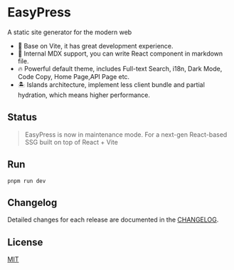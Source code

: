 # EasyPress
A static site generator for the modern web
* 🚀 Base on Vite, it has great development experience.
* 📝 Internal MDX support, you can write React component in markdown file.
* 🔥 Powerful default theme, includes Full-text Search, i18n, Dark Mode, Code Copy, Home Page,API Page etc.
* 🏝️ Islands architecture, implement less client bundle and partial hydration, which means higher performance.

## Status 
> EasyPress is now in maintenance mode. For a next-gen React-based SSG built on top of React + Vite

## Run
```
pnpm run dev
```

## Changelog
Detailed changes for each release are documented in the [CHANGELOG](https://github.com/zjunbin1286/easypress/blob/main/CHANGELOG.md).

## License
[MIT](https://github.com/zjunbin1286/easypress/blob/dev/LICENSE)
